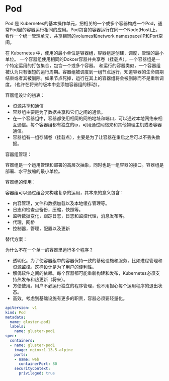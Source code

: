 # Pod

Pod 是 Kubernetes的基本操作单元，把相关的一个或多个容器构成一个Pod，通常Pod里的容器运行相同的应用。Pod包含的容器运行在同一个Node(Host)上，看作一个统一管理单元，共享相同的volumes和network namespace/IP和Port空间。

在 Kubernetes 中，使用的最小单位是容器组，容器组是创建，调度，管理的最小单位。 一个容器组使用相同的Dokcer容器并共享卷（挂载点）。一个容器组是一个特定运用的打包集合，包含一个或多个容器。
和运行的容器类似，一个容器组被认为只有很短的运行周期。容器组被调度到一组节点运行，知道容器的生命周期结束或者其被删除。如果节点死掉，运行在其上的容器组将会被删除而不是重新调度。（也许在将来的版本中会添加容器组的移动）。

容器组设计的初衷：

* 资源共享和通信
* 容器组主要是为了数据共享和它们之间的通信。
* 在一个容器组中，容器都使用相同的网络地址和端口，可以通过本地网络来相互通信。每个容器组都有独立的ip，可用通过网络来和其他物理主机或者容器通信。
* 容器组有一组存储卷（挂载点），主要是为了让容器在重启之后可以不丢失数据。

容器组管理：

容器组是一个运用管理和部署的高层次抽象，同时也是一组容器的接口。容器组是部署、水平放缩的最小单位。

容器组的使用：

容器组可以通过组合来构建复杂的运用，其本来的意义包含：

* 内容管理，文件和数据加载以及本地缓存管理等。
* 日志和检查点备份，压缩，快照等。
* 监听数据变化，跟踪日志，日志和监控代理，消息发布等。
* 代理，网桥
* 控制器，管理，配置以及更新


替代方案：

为什么不在一个单一的容器里运行多个程序？

* 透明化。为了使容器组中的容器保持一致的基础设施和服务，比如进程管理和资源监控。这样设计是为了用户的便利性。
* 解偶软件之间的依赖。每个容器都可能重新构建和发布，Kubernetes必须支持热发布和热更新（将来）。
* 方便使用。用户不必运行独立的程序管理，也不用担心每个运用程序的退出状态。
* 高效。考虑到基础设施有更多的职责，容器必须要轻量化。


``` yaml
apiVersion: v1
kind: Pod
metadata:
  name: gluster-pod1
  labels:
    name: gluster-pod1
spec:
  containers:
  - name: gluster-pod1
    image: nginx:1.13.5-alpine
    ports:
    - name: web
      containerPort: 80
    securityContext:
      privileged: true
```


